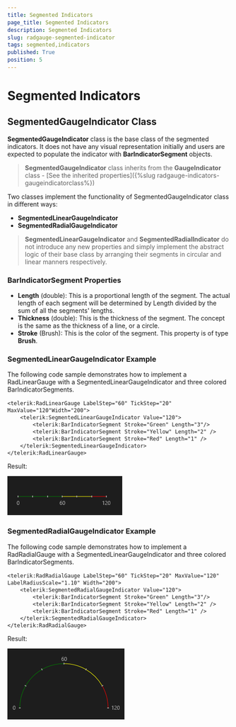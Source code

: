 ```yaml
---
title: Segmented Indicators
page_title: Segmented Indicators
description: Segmented Indicators
slug: radgauge-segmented-indicator
tags: segmented,indicators
published: True
position: 5
---
```


# Segmented Indicators



## SegmentedGaugeIndicator Class

**SegmentedGaugeIndicator** class is the base class of the segmented indicators. It does not have any visual representation initially and users are expected to populate
the indicator with **BarIndicatorSegment** objects.


>**SegmentedGaugeIndicator** class inherits from the **GaugeIndicator** class - [See the inherited properties]({%slug radgauge-indicators-gaugeindicatorclass%}) 

Two classes implement the functionality of SegmentedGaugeIndicator class in different
ways:

* **SegmentedLinearGaugeIndicator**
* **SegmentedRadialGaugeIndicator**

>**SegmentedLinearGaugeIndicator** and **SegmentedRadialIndicator** do not introduce any new properties and simply
implement the abstract logic of their base class by arranging their segments in circular and linear manners respectively.

### BarIndicatorSegment Properties

* **Length** (double): This is a proportional length of the segment. The actual length of each segment will be determined by Length divided by the sum of all the
segments' lengths.
* **Thickness** (double): This is the thickness of the segment. The concept is the same as the thickness of a line, or a circle.
* **Stroke** (Brush): This is the color of the segment. This property is of type **Brush**.

### SegmentedLinearGaugeIndicator Example

The following code sample demonstrates how to implement a RadLinearGauge with a SegmentedLinearGaugeIndicator and three colored BarIndicatorSegments.

	<telerik:RadLinearGauge LabelStep="60" TickStep="20" MaxValue="120"Width="200">
		<telerik:SegmentedLinearGaugeIndicator Value="120">
			<telerik:BarIndicatorSegment Stroke="Green" Length="3"/>
			<telerik:BarIndicatorSegment Stroke="Yellow" Length="2" />
			<telerik:BarIndicatorSegment Stroke="Red" Length="1" />
		</telerik:SegmentedLinearGaugeIndicator>
	</telerik:RadLinearGauge>

Result:

![Rad Gauge-Segmented Linear Gauge Indicator](images/RadGauge-SegmentedLinearGaugeIndicator.png)

### SegmentedRadialGaugeIndicator Example

The following code sample demonstrates how to implement a RadRadialGauge with a SegmentedLinearGaugeIndicator and three colored BarIndicatorSegments.

	<telerik:RadRadialGauge LabelStep="60" TickStep="20" MaxValue="120" LabelRadiusScale="1.10" Width="200">
		<telerik:SegmentedRadialGaugeIndicator Value="120">
			<telerik:BarIndicatorSegment Stroke="Green" Length="3"/>
			<telerik:BarIndicatorSegment Stroke="Yellow" Length="2" />
			<telerik:BarIndicatorSegment Stroke="Red" Length="1" />
		</telerik:SegmentedRadialGaugeIndicator>
	</telerik:RadRadialGauge>

Result:

![Rad Gauge-Segmented Radial Gauge Indicator](images/RadGauge-SegmentedRadialGaugeIndicator.png)
